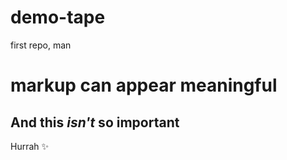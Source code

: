 # demo-tape
first repo, man
# **markup can appear meaningful**  
## And this <i>isn't</i> so important  
Hurrah :sparkles:
